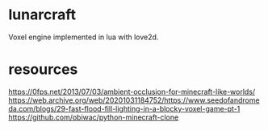 # lunarcraft

Voxel engine implemented in lua with love2d.

# resources

https://0fps.net/2013/07/03/ambient-occlusion-for-minecraft-like-worlds/
https://web.archive.org/web/20201031184752/https://www.seedofandromeda.com/blogs/29-fast-flood-fill-lighting-in-a-blocky-voxel-game-pt-1
https://github.com/obiwac/python-minecraft-clone

